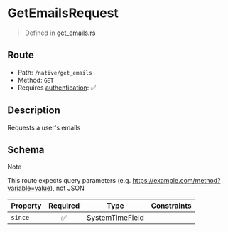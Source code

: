 # GetEmailsRequest
> Defined in [get_emails.rs](../../../../../interface/src/interface/routes/native/get_emails.rs)

## Route
- Path: `/native/get_emails`
- Method: `GET`
- Requires [authentication](../../../../Flows/Authentication%20Flow.md): ✅

## Description
Requests a user's emails

## Schema
> [!NOTE]
> This route expects query parameters (e.g. https://example.com/method?variable=value), not JSON

| Property | Required | Type | Constraints |
| --- | :---: | --- | --- |
| `since` | ✅ | [SystemTimeField](../../../fields/system_time/SystemTimeField.md) |     | 


